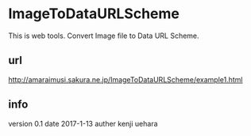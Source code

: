 # ImageToDataURLScheme
This is web tools.
Convert Image file to Data URL Scheme.


## url
http://amaraimusi.sakura.ne.jp/ImageToDataURLScheme/example1.html

## info
version 0.1
date 2017-1-13
auther kenji uehara

